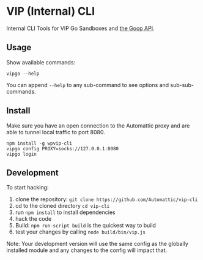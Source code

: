 # VIP (Internal) CLI

Internal CLI Tools for VIP Go Sandboxes and [the Goop API](https://github.com/Automattic/vip-go-api).

## Usage

Show available commands:

```
vipgo --help
```

You can append `--help` to any sub-command to see options and sub-sub-commands.

## Install

Make sure you have an open connection to the Automattic proxy and are able to
tunnel local traffic to port 8080.

```
npm install -g wpvip-cli
vipgo config PROXY=socks://127.0.0.1:8080
vipgo login
```

## Development

To start hacking:

1. clone the repository: `git clone https://github.com/Automattic/vip-cli`
1. cd to the cloned directory `cd vip-cli`
1. run `npm install` to install dependencies
1. hack the code
1. Build: `npm run-script build` is the quickest way to build
1. test your changes by calling `node build/bin/vip.js`

Note: Your development version will use the same config as the globally installed module and any changes to the config will impact that.
